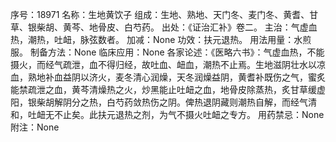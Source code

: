 序号：18971
名称：生地黄饮子
组成：生地、熟地、天门冬、麦门冬、黄耆、甘草、银柴胡、黄芩、地骨皮、白芍药。
出处：《证治汇补》卷二。
主治：气虚血热，潮热，吐衄，脉弦数者。
加减：None
功效：扶元退热。
用法用量：水煎服。
制备方法：None
临床应用：None
各家论述：《医略六书》：气虚血热，不能摄火，而经气疏泄，血不得归经，故吐血、衄血，潮热不止焉。生地滋阴壮水以凉血，熟地补血益阴以济火，麦冬清心润燥，天冬润燥益阴，黄耆补既伤之气，蜜炙能禁疏泄之血，黄芩清燥热之火，炒黑能止吐衄之血，地骨皮除蒸热，炙甘草缓虚阳，银柴胡解阴分之热，白芍药敛热伤之阴。俾热退阴藏则潮热自解，而经气清和，吐衄无不止矣。此扶元退热之剂，为气不摄火吐衄之专方。
用药禁忌：None
附注：None
